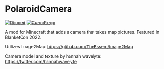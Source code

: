 # PolaroidCamera

[![Discord](https://img.shields.io/discord/1000201909669478481?color=blue&logo=Discord)](https://discord.gg/QNbcbB8r)
[![CurseForge](https://cf.way2muchnoise.eu/620906.svg)](https://www.curseforge.com/minecraft/mc-mods/polaroid-camera)

A mod for Minecraft that adds a camera that takes map pictures. Featured in BlanketCon 2022. 

Utilizes Image2Map: https://github.com/TheEssem/Image2Map

Camera model and texture by hannah wavelyte: https://twitter.com/hannahwavelyte

